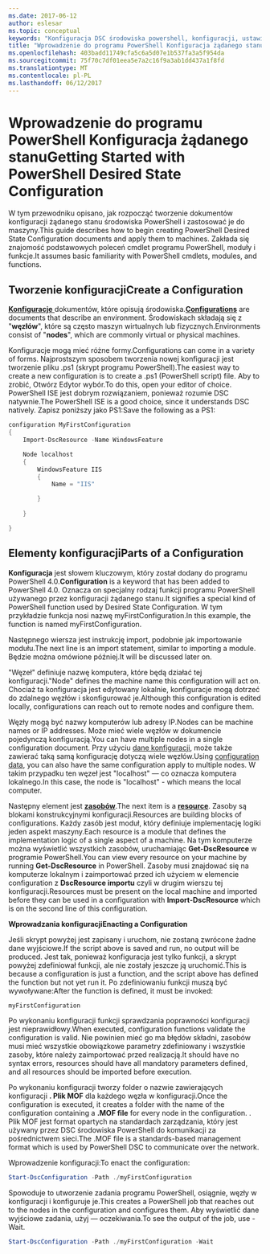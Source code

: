 ```yaml
---
ms.date: 2017-06-12
author: eslesar
ms.topic: conceptual
keywords: "Konfiguracja DSC środowiska powershell, konfiguracji, ustawienia"
title: "Wprowadzenie do programu PowerShell Konfiguracja żądanego stanu"
ms.openlocfilehash: 403badd11749cfa5c6a5d07e1b537fa3a5f954da
ms.sourcegitcommit: 75f70c7df01eea5e7a2c16f9a3ab1dd437a1f8fd
ms.translationtype: MT
ms.contentlocale: pl-PL
ms.lasthandoff: 06/12/2017
---
```

# <a name="getting-started-with-powershell-desired-state-configuration"></a><span data-ttu-id="166ee-103">Wprowadzenie do programu PowerShell Konfiguracja żądanego stanu</span><span class="sxs-lookup"><span data-stu-id="166ee-103">Getting Started with PowerShell Desired State Configuration</span></span> #

<span data-ttu-id="166ee-104">W tym przewodniku opisano, jak rozpocząć tworzenie dokumentów konfiguracji żądanego stanu środowiska PowerShell i zastosować je do maszyny.</span><span class="sxs-lookup"><span data-stu-id="166ee-104">This guide describes how to begin creating PowerShell Desired State Configuration documents and apply them to machines.</span></span> <span data-ttu-id="166ee-105">Zakłada się znajomość podstawowych poleceń cmdlet programu PowerShell, moduły i funkcje.</span><span class="sxs-lookup"><span data-stu-id="166ee-105">It assumes basic familiarity with PowerShell cmdlets, modules, and functions.</span></span> 


## <a name="create-a-configuration"></a><span data-ttu-id="166ee-106">Tworzenie konfiguracji</span><span class="sxs-lookup"><span data-stu-id="166ee-106">Create a Configuration</span></span> ##

<span data-ttu-id="166ee-107">[**Konfiguracje** ](https://msdn.microsoft.com/en-us/powershell/dsc/configurations) dokumentów, które opisują środowiska.</span><span class="sxs-lookup"><span data-stu-id="166ee-107">[**Configurations**](https://msdn.microsoft.com/en-us/powershell/dsc/configurations) are documents that describe an environment.</span></span> <span data-ttu-id="166ee-108">Środowiskach składają się z "**węzłów**", które są często maszyn wirtualnych lub fizycznych.</span><span class="sxs-lookup"><span data-stu-id="166ee-108">Environments consist of "**nodes**", which are commonly virtual or physical machines.</span></span> 

<span data-ttu-id="166ee-109">Konfiguracje mogą mieć różne formy.</span><span class="sxs-lookup"><span data-stu-id="166ee-109">Configurations can come in a variety of forms.</span></span> <span data-ttu-id="166ee-110">Najprostszym sposobem tworzenia nowej konfiguracji jest tworzenie pliku .ps1 (skrypt programu PowerShell).</span><span class="sxs-lookup"><span data-stu-id="166ee-110">The easiest way to create a new configuration is to create a .ps1 (PowerShell script) file.</span></span> <span data-ttu-id="166ee-111">Aby to zrobić, Otwórz Edytor wybór.</span><span class="sxs-lookup"><span data-stu-id="166ee-111">To do this, open your editor of choice.</span></span> <span data-ttu-id="166ee-112">PowerShell ISE jest dobrym rozwiązaniem, ponieważ rozumie DSC natywnie.</span><span class="sxs-lookup"><span data-stu-id="166ee-112">The PowerShell ISE is a good choice, since it understands DSC natively.</span></span> <span data-ttu-id="166ee-113">Zapisz poniższy jako PS1:</span><span class="sxs-lookup"><span data-stu-id="166ee-113">Save the following as a PS1:</span></span>

```powershell
configuration MyFirstConfiguration
{
    Import-DscResource -Name WindowsFeature

    Node localhost
    {
        WindowsFeature IIS
        {
            Name = "IIS"

        }
        
    }

}
```
## <a name="parts-of-a-configuration"></a><span data-ttu-id="166ee-114">Elementy konfiguracji</span><span class="sxs-lookup"><span data-stu-id="166ee-114">Parts of a Configuration</span></span> ##
<span data-ttu-id="166ee-115">**Konfiguracja** jest słowem kluczowym, który został dodany do programu PowerShell 4.0.</span><span class="sxs-lookup"><span data-stu-id="166ee-115">**Configuration** is a keyword that has been added to PowerShell 4.0.</span></span> <span data-ttu-id="166ee-116">Oznacza on specjalny rodzaj funkcji programu PowerShell używanego przez konfiguracji żądanego stanu.</span><span class="sxs-lookup"><span data-stu-id="166ee-116">It signifies a special kind of PowerShell function used by Desired State Configuration.</span></span> <span data-ttu-id="166ee-117">W tym przykładzie funkcja nosi nazwę myFirstConfiguration.</span><span class="sxs-lookup"><span data-stu-id="166ee-117">In this example, the function is named myFirstConfiguration.</span></span> 

<span data-ttu-id="166ee-118">Następnego wiersza jest instrukcję import, podobnie jak importowanie modułu.</span><span class="sxs-lookup"><span data-stu-id="166ee-118">The next line is an import statement, similar to importing a module.</span></span> <span data-ttu-id="166ee-119">Będzie można omówione później.</span><span class="sxs-lookup"><span data-stu-id="166ee-119">It will be discussed later on.</span></span>

<span data-ttu-id="166ee-120">"Węzeł" definiuje nazwę komputera, które będą działać tej konfiguracji.</span><span class="sxs-lookup"><span data-stu-id="166ee-120">"Node" defines the machine name this configuration will act on.</span></span> <span data-ttu-id="166ee-121">Chociaż ta konfiguracja jest edytowany lokalnie, konfiguracje mogą dotrzeć do zdalnego węzłów i skonfigurować je.</span><span class="sxs-lookup"><span data-stu-id="166ee-121">Although this configuration is edited locally, configurations can reach out to remote nodes and configure them.</span></span> 

<span data-ttu-id="166ee-122">Węzły mogą być nazwy komputerów lub adresy IP.</span><span class="sxs-lookup"><span data-stu-id="166ee-122">Nodes can be machine names or IP addresses.</span></span> <span data-ttu-id="166ee-123">Może mieć wiele węzłów w dokumencie pojedynczą konfiguracją.</span><span class="sxs-lookup"><span data-stu-id="166ee-123">You can have multiple nodes in a single configuration document.</span></span> <span data-ttu-id="166ee-124">Przy użyciu [dane konfiguracji](https://msdn.microsoft.com/en-us/powershell/dsc/configdata), może także zawierać taką samą konfigurację dotyczą wiele węzłów.</span><span class="sxs-lookup"><span data-stu-id="166ee-124">Using [configuration data](https://msdn.microsoft.com/en-us/powershell/dsc/configdata), you can also have the same configuration apply to multiple nodes.</span></span> <span data-ttu-id="166ee-125">W takim przypadku ten węzeł jest "localhost" — co oznacza komputera lokalnego.</span><span class="sxs-lookup"><span data-stu-id="166ee-125">In this case, the node is "localhost" - which means the local computer.</span></span> 

<span data-ttu-id="166ee-126">Następny element jest [ **zasobów**](https://msdn.microsoft.com/en-us/powershell/dsc/resources).</span><span class="sxs-lookup"><span data-stu-id="166ee-126">The next item is a [**resource**](https://msdn.microsoft.com/en-us/powershell/dsc/resources).</span></span> <span data-ttu-id="166ee-127">Zasoby są blokami konstrukcyjnymi konfiguracji.</span><span class="sxs-lookup"><span data-stu-id="166ee-127">Resources are building blocks of configurations.</span></span> <span data-ttu-id="166ee-128">Każdy zasób jest moduł, który definiuje implementację logiki jeden aspekt maszyny.</span><span class="sxs-lookup"><span data-stu-id="166ee-128">Each resource is a module that defines the implementation logic of a single aspect of a machine.</span></span> <span data-ttu-id="166ee-129">Na tym komputerze można wyświetlić wszystkich zasobów, uruchamiając **Get-DscResource** w programie PowerShell.</span><span class="sxs-lookup"><span data-stu-id="166ee-129">You can view every resource on your machine by running **Get-DscResource** in PowerShell.</span></span> <span data-ttu-id="166ee-130">Zasoby musi znajdować się na komputerze lokalnym i zaimportować przed ich użyciem w elemencie configuration z **DscResource importu** czyli w drugim wierszu tej konfiguracji.</span><span class="sxs-lookup"><span data-stu-id="166ee-130">Resources must be present on the local machine and imported before they can be used in a configuration with **Import-DscResource** which is on the second line of this configuration.</span></span> 

<span data-ttu-id="166ee-131">**Wprowadzania konfiguracji**</span><span class="sxs-lookup"><span data-stu-id="166ee-131">**Enacting a Configuration**</span></span>

<span data-ttu-id="166ee-132">Jeśli skrypt powyżej jest zapisany i uruchom, nie zostaną zwrócone żadne dane wyjściowe.</span><span class="sxs-lookup"><span data-stu-id="166ee-132">If the script above is saved and run, no output will be produced.</span></span> <span data-ttu-id="166ee-133">Jest tak, ponieważ konfiguracja jest tylko funkcji, a skrypt powyżej zdefiniował funkcji, ale nie zostały jeszcze ją uruchomić.</span><span class="sxs-lookup"><span data-stu-id="166ee-133">This is because a configuration is just a function, and the script above has defined the function but not yet run it.</span></span> <span data-ttu-id="166ee-134">Po zdefiniowaniu funkcji muszą być wywoływane:</span><span class="sxs-lookup"><span data-stu-id="166ee-134">After the function is defined, it must be invoked:</span></span>
```powershell
myFirstConfiguration
```

<span data-ttu-id="166ee-135">Po wykonaniu konfiguracji funkcji sprawdzania poprawności konfiguracji jest nieprawidłowy.</span><span class="sxs-lookup"><span data-stu-id="166ee-135">When executed, configuration functions validate the configuration is valid.</span></span> <span data-ttu-id="166ee-136">Nie powinien mieć go ma błędów składni, zasobów musi mieć wszystkie obowiązkowe parametry zdefiniowany i wszystkie zasoby, które należy zaimportować przed realizacją.</span><span class="sxs-lookup"><span data-stu-id="166ee-136">It should have no syntax errors, resources should have all mandatory parameters defined, and all resources should be imported before execution.</span></span>

<span data-ttu-id="166ee-137">Po wykonaniu konfiguracji tworzy folder o nazwie zawierających konfiguracji **. Plik MOF** dla każdego węzła w konfiguracji.</span><span class="sxs-lookup"><span data-stu-id="166ee-137">Once the configuration is executed, it creates a folder with the name of the configuration containing a **.MOF file** for every node in the configuration.</span></span> <span data-ttu-id="166ee-138">. Plik MOF jest format opartych na standardach zarządzania, który jest używany przez DSC środowiska PowerShell do komunikacji za pośrednictwem sieci.</span><span class="sxs-lookup"><span data-stu-id="166ee-138">The .MOF file is a standards-based management format which is used by PowerShell DSC to communicate over the network.</span></span>

<span data-ttu-id="166ee-139">Wprowadzenie konfiguracji:</span><span class="sxs-lookup"><span data-stu-id="166ee-139">To enact the configuration:</span></span>
```powershell
Start-DscConfiguration -Path ./myFirstConfiguration
```
<span data-ttu-id="166ee-140">Spowoduje to utworzenie zadania programu PowerShell, osiągnie, węzły w konfiguracji i konfiguruje je.</span><span class="sxs-lookup"><span data-stu-id="166ee-140">This creates a PowerShell job that reaches out to the nodes in the configuration and configures them.</span></span> <span data-ttu-id="166ee-141">Aby wyświetlić dane wyjściowe zadania, użyj — oczekiwania.</span><span class="sxs-lookup"><span data-stu-id="166ee-141">To see the output of the job, use -Wait.</span></span> 
```powershell
Start-DscConfiguration -Path ./myFirstConfiguration -Wait
```

